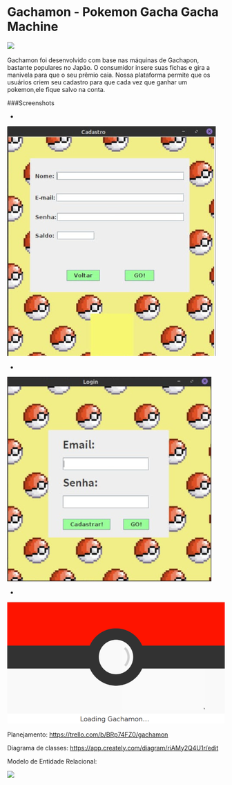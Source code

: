 # Gachamon - Pokemon Gacha Gacha Machine

![](https://raw.githubusercontent.com/eeikee/Gachamon/master/res/logo.png)

Gachamon foi desenvolvido com base nas máquinas de Gachapon, bastante populares no Japão. O consumidor insere suas fichas e gira a manivela para que o seu prêmio caia.
Nossa plataforma permite que os usuários criem seu cadastro para que cada vez que ganhar um pokemon,ele fique salvo na conta.

###Screenshots

- 
![](https://github.com/nathaliyukari/Gachamon/blob/master/Gachamon-cadastro.png?raw=true)

-
![](https://github.com/nathaliyukari/Gachamon/blob/master/Gachamon-login.png?raw=true)

-
![](https://github.com/nathaliyukari/Gachamon/blob/master/Gachamon-loading.png?raw=true)

Planejamento:
https://trello.com/b/BRp74FZ0/gachamon

Diagrama de classes:
https://app.creately.com/diagram/riAMy2Q4U1r/edit

Modelo de Entidade Relacional:

![](https://github.com/eeikee/Gachamon/blob/master/er_model.png)

